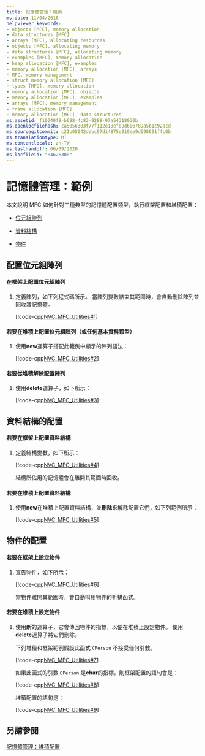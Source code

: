```yaml
---
title: 記憶體管理：範例
ms.date: 11/04/2016
helpviewer_keywords:
- objects [MFC], memory allocation
- data structures [MFC]
- arrays [MFC], allocating resources
- objects [MFC], allocating memory
- data structures [MFC], allocating memory
- examples [MFC], memory allocation
- heap allocation [MFC], examples
- memory allocation [MFC], arrays
- MFC, memory management
- struct memory allocation [MFC]
- types [MFC], memory allocation
- memory allocation [MFC], objects
- memory allocation [MFC], examples
- arrays [MFC], memory management
- frame allocation [MFC]
- memory allocation [MFC], data structures
ms.assetid: f10240f8-b698-4c83-9288-97a54318930b
ms.openlocfilehash: ca5056303f77f112e18ef09d606789a5b1c92acd
ms.sourcegitcommit: c21b05042debc97d14875e019ee9d698691ffc0b
ms.translationtype: MT
ms.contentlocale: zh-TW
ms.lasthandoff: 06/09/2020
ms.locfileid: "84626308"
---
```

# <a name="memory-management-examples"></a>記憶體管理：範例

本文說明 MFC 如何針對三種典型的記憶體配置類型，執行框架配置和堆積配置：

- [位元組陣列](#_core_allocation_of_an_array_of_bytes)

- [資料結構](#_core_allocation_of_a_data_structure)

- [物件](#_core_allocation_of_an_object)

## <a name="allocation-of-an-array-of-bytes"></a><a name="_core_allocation_of_an_array_of_bytes"></a>配置位元組陣列

#### <a name="to-allocate-an-array-of-bytes-on-the-frame"></a>在框架上配置位元組陣列

1. 定義陣列，如下列程式碼所示。 當陣列變數結束其範圍時，會自動刪除陣列並回收其記憶體。

   [!code-cpp[NVC_MFC_Utilities#1](codesnippet/cpp/memory-management-examples_1.cpp)]

#### <a name="to-allocate-an-array-of-bytes-or-any-primitive-data-type-on-the-heap"></a>若要在堆積上配置位元組陣列（或任何基本資料類型）

1. 使用**new**運算子搭配此範例中顯示的陣列語法：

   [!code-cpp[NVC_MFC_Utilities#2](codesnippet/cpp/memory-management-examples_2.cpp)]

#### <a name="to-deallocate-the-arrays-from-the-heap"></a>若要從堆積解除配置陣列

1. 使用**delete**運算子，如下所示：

   [!code-cpp[NVC_MFC_Utilities#3](codesnippet/cpp/memory-management-examples_3.cpp)]

## <a name="allocation-of-a-data-structure"></a><a name="_core_allocation_of_a_data_structure"></a>資料結構的配置

#### <a name="to-allocate-a-data-structure-on-the-frame"></a>若要在框架上配置資料結構

1. 定義結構變數，如下所示：

   [!code-cpp[NVC_MFC_Utilities#4](codesnippet/cpp/memory-management-examples_4.cpp)]

   結構所佔用的記憶體會在離開其範圍時回收。

#### <a name="to-allocate-data-structures-on-the-heap"></a>若要在堆積上配置資料結構

1. 使用**new**在堆積上配置資料結構，並**刪除**來解除配置它們，如下列範例所示：

   [!code-cpp[NVC_MFC_Utilities#5](codesnippet/cpp/memory-management-examples_5.cpp)]

## <a name="allocation-of-an-object"></a><a name="_core_allocation_of_an_object"></a>物件的配置

#### <a name="to-allocate-an-object-on-the-frame"></a>若要在框架上設定物件

1. 宣告物件，如下所示：

   [!code-cpp[NVC_MFC_Utilities#6](codesnippet/cpp/memory-management-examples_6.cpp)]

   當物件離開其範圍時，會自動叫用物件的析構函式。

#### <a name="to-allocate-an-object-on-the-heap"></a>若要在堆積上設定物件

1. 使用**新**的運算子，它會傳回物件的指標，以便在堆積上設定物件。 使用**delete**運算子將它們刪除。

   下列堆積和框架範例假設此函式 `CPerson` 不接受任何引數。

   [!code-cpp[NVC_MFC_Utilities#7](codesnippet/cpp/memory-management-examples_7.cpp)]

   如果此函式的引數 `CPerson` 是**char**的指標，則框架配置的語句會是：

   [!code-cpp[NVC_MFC_Utilities#8](codesnippet/cpp/memory-management-examples_8.cpp)]

   堆積配置的語句是：

   [!code-cpp[NVC_MFC_Utilities#9](codesnippet/cpp/memory-management-examples_9.cpp)]

## <a name="see-also"></a>另請參閱

[記憶體管理：堆積配置](memory-management-heap-allocation.md)
